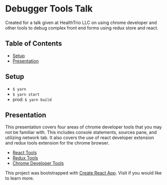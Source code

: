 # Debugger Tools Talk

Created for a talk given at HealthTrio LLC on using chrome developer and other tools to debug complex front end forms using redux store and react.

## Table of Contents

- [Setup](#setup)
- [Presentation](#presentation)

## Setup

- `$ yarn`
- `$ yarn start`
- prod: `$ yarn build`

## Presentation

This presentation covers four areas of chrome developer tools that you may not be familiar with. This includes console statements, sources pane, and utilizing network tab. It also covers the use of react developer extension and redux tools extension for the chrome browser. 
- [React Tools](https://chrome.google.com/webstore/detail/react-developer-tools/fmkadmapgofadopljbjfkapdkoienihi?hl=en) 
- [Redux Tools](https://chrome.google.com/webstore/detail/redux-devtools/lmhkpmbekcpmknklioeibfkpmmfibljd?hl=en)
- [Chrome Developer Tools](https://developer.chrome.com/devtools)

This project was bootstrapped with [Create React App](https://github.com/facebookincubator/create-react-app).
 Visit if you would like to learn more.